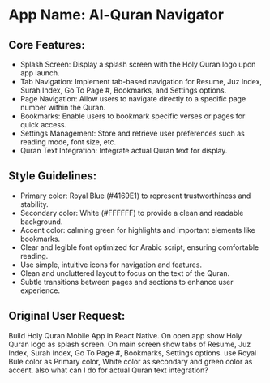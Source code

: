 # **App Name**: Al-Quran Navigator

## Core Features:

- Splash Screen: Display a splash screen with the Holy Quran logo upon app launch.
- Tab Navigation: Implement tab-based navigation for Resume, Juz Index, Surah Index, Go To Page #, Bookmarks, and Settings options.
- Page Navigation: Allow users to navigate directly to a specific page number within the Quran.
- Bookmarks: Enable users to bookmark specific verses or pages for quick access.
- Settings Management: Store and retrieve user preferences such as reading mode, font size, etc.
- Quran Text Integration: Integrate actual Quran text for display.

## Style Guidelines:

- Primary color: Royal Blue (#4169E1) to represent trustworthiness and stability.
- Secondary color: White (#FFFFFF) to provide a clean and readable background.
- Accent color: calming green for highlights and important elements like bookmarks.
- Clear and legible font optimized for Arabic script, ensuring comfortable reading.
- Use simple, intuitive icons for navigation and features.
- Clean and uncluttered layout to focus on the text of the Quran.
- Subtle transitions between pages and sections to enhance user experience.

## Original User Request:
Build Holy Quran Mobile App in React Native. On open app show Holy Quran logo as splash screen. On main screen show tabs of Resume, Juz Index, Surah Index, Go To Page #, Bookmarks, Settings options. use Royal Bule color as Primary color, White color as secondary and green color as accent. also what can I do for actual Quran text integration?
  